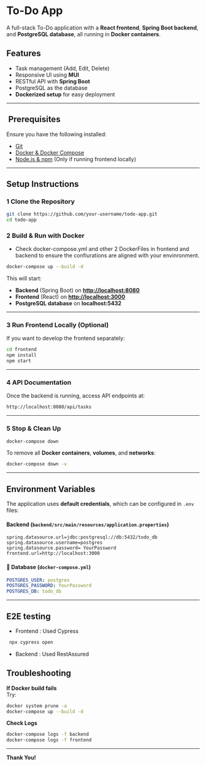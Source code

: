 # To-Do App

A full-stack To-Do application with a **React frontend**, **Spring Boot backend**, and **PostgreSQL database**, all running in **Docker containers**.

## Features

-  Task management (Add, Edit, Delete)
-  Responsive UI using **MUI**
-  RESTful API with **Spring Boot**
-  PostgreSQL as the database
-  **Dockerized setup** for easy deployment

---

## ️ Prerequisites

Ensure you have the following installed:

- [Git](https://git-scm.com/)
- [Docker & Docker Compose](https://www.docker.com/)
- [Node.js & npm](https://nodejs.org/) (Only if running frontend locally)

---

##  Setup Instructions

### 1 Clone the Repository

```bash
git clone https://github.com/your-username/todo-app.git
cd todo-app
```

### 2 Build & Run with Docker

- Check docker-compose.yml and other 2 DockerFiles in frontend and backend to ensure the confiurations are aligned with your envinronment.

```bash
docker-compose up --build -d
```

This will start:

-  **Backend** (Spring Boot) on [**http://localhost:8080**](http://localhost:8080)
-  **Frontend** (React) on [**http://localhost:3000**](http://localhost:3000)
-  **PostgreSQL database** on **localhost:5432**

---

### 3 Run Frontend Locally (Optional)

If you want to develop the frontend separately:

```bash
cd frontend
npm install
npm start
```

---

### 4 API Documentation

Once the backend is running, access API endpoints at:

```bash
http://localhost:8080/api/tasks
```

---

### 5 Stop & Clean Up

```bash
docker-compose down
```

To remove all **Docker containers**, **volumes**, and **networks**:

```bash
docker-compose down -v
```

---

##  Environment Variables

The application uses **default credentials**, which can be configured in `.env` files:

#### Backend (`backend/src/main/resources/application.properties`)

```properties
spring.datasource.url=jdbc:postgresql://db:5432/todo_db  
spring.datasource.username=postgres
spring.datasource.password= YourPassword
frontend.url=http://localhost:3000
```

#### 🔹 Database (`docker-compose.yml`)

```yaml
POSTGRES_USER: postgres
POSTGRES_PASSWORD: YourPassword
POSTGRES_DB: todo_db
```

---

## E2E testing 

- Frontend : Used Cypress
```bash
 npx cypress open
```
- Backend : Used RestAssured

## Troubleshooting

**If Docker build fails**\
Try:

```bash
docker system prune -a
docker-compose up --build -d
```

**Check Logs**

```bash
docker-compose logs -f backend
docker-compose logs -f frontend
```

---


**Thank You!** 

